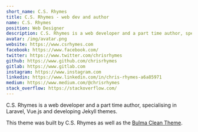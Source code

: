 ```yaml
---
short_name: C.S. Rhymes
title: C.S. Rhymes - web dev and author
name: C.S. Rhymes
position: Web Designer
description: C.S. Rhymes is a web developer and a part time author, specialising in Laravel, Vue.js and developing Jekyll themes.
avatar: /img/avatar.png
website: https://www.csrhymes.com
facebook: https://www.facebook.com/
twitter: https://www.twitter.com/chrisrhymes
github: https://www.github.com/chrisrhymes
gitlab: https://www.gitlab.com
instagram: https://www.instagram.com
linkedin: https://www.linkedin.com/in/chris-rhymes-a6a85971
medium: https://www.medium.com/@chrisrhymes
stack_overflow: https://stackoverflow.com/
---
```


C.S. Rhymes is a web developer and a part time author, specialising in Laravel, Vue.js and developing Jekyll themes.

This theme was built by C.S. Rhymes as well as the [Bulma Clean Theme](https://www.csrhymes.com/bulma-clean-theme).
